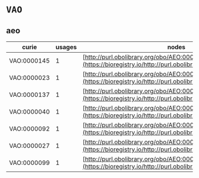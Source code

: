 # `VAO`

## aeo

| curie       |   usages | nodes                                                                                                           |
|-------------|----------|-----------------------------------------------------------------------------------------------------------------|
| VAO:0000145 |        1 | [http://purl.obolibrary.org/obo/AEO:0000083](https://bioregistry.io/http://purl.obolibrary.org/obo/AEO:0000083) |
| VAO:0000023 |        1 | [http://purl.obolibrary.org/obo/AEO:0000085](https://bioregistry.io/http://purl.obolibrary.org/obo/AEO:0000085) |
| VAO:0000137 |        1 | [http://purl.obolibrary.org/obo/AEO:0000086](https://bioregistry.io/http://purl.obolibrary.org/obo/AEO:0000086) |
| VAO:0000040 |        1 | [http://purl.obolibrary.org/obo/AEO:0000087](https://bioregistry.io/http://purl.obolibrary.org/obo/AEO:0000087) |
| VAO:0000092 |        1 | [http://purl.obolibrary.org/obo/AEO:0000147](https://bioregistry.io/http://purl.obolibrary.org/obo/AEO:0000147) |
| VAO:0000027 |        1 | [http://purl.obolibrary.org/obo/AEO:0000168](https://bioregistry.io/http://purl.obolibrary.org/obo/AEO:0000168) |
| VAO:0000099 |        1 | [http://purl.obolibrary.org/obo/AEO:0001004](https://bioregistry.io/http://purl.obolibrary.org/obo/AEO:0001004) |
